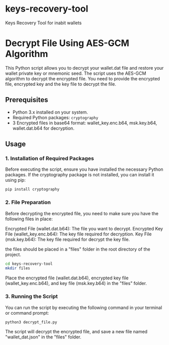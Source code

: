 # keys-recovery-tool

Keys Recovery Tool for inabit wallets

# Decrypt File Using AES-GCM Algorithm

This Python script allows you to decrypt your wallet.dat file and restore your wallet private key or mnemonic seed. The script uses the AES-GCM algorithm to decrypt the encrypted file. You need to provide the encrypted file, encrypted key and the key file to decrypt the file.

## Prerequisites

- Python 3.x installed on your system.
- Required Python packages: `cryptography`
- 3 Encrypted files in base64 format: wallet_key.enc.b64, msk.key.b64, wallet.dat.b64 for decryption.

## Usage

### 1. Installation of Required Packages

Before executing the script, ensure you have installed the necessary Python packages.
If the cryptography package is not installed, you can install it using pip:

```bash
pip install cryptography
```

### 2. File Preparation

Before decrypting the encrypted file, you need to make sure you have the following files in place:

Encrypted File (wallet.dat.b64): The file you want to decrypt.
Encrypted Key File (wallet_key.enc.b64): The key file required for decryption.
Key File (msk.key.b64): The key file required for decrypt the key file.

the files should be placed in a "files" folder in the root directory of the project.

```bash
cd keys-recovery-tool
mkdir files
```

Place the encrypted file (wallet.dat.b64), encrypted key file (wallet_key.enc.b64), and key file (msk.key.b64) in the "files" folder.

### 3. Running the Script

You can run the script by executing the following command in your terminal or command prompt:

```bash
python3 decrypt_file.py
```

The script will decrypt the encrypted file, and save a new file named "wallet_dat.json" in the "files" folder.
